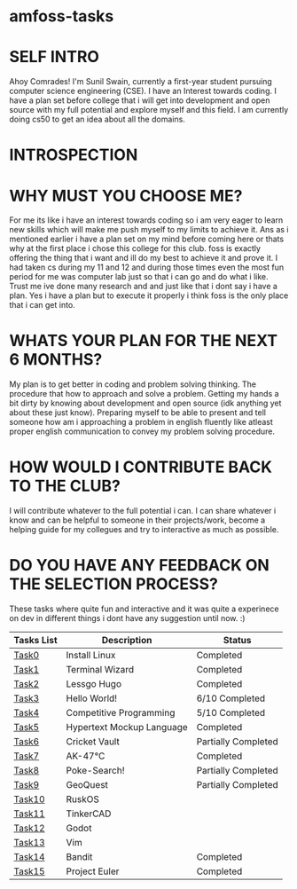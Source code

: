 # amfoss-tasks
# SELF INTRO
Ahoy Comrades!
I'm Sunil Swain, currently a first-year student pursuing computer science engineering (CSE). I have an Interest towards coding. I have a plan set before college that i will get into development and open source with my full potential and explore myself and this field. I am currently doing cs50 to get an idea about all the domains.
# INTROSPECTION
# WHY MUST YOU CHOOSE ME?
For me its like i have an interest towards coding so i am very eager to learn new skills which will make me push myself to my limits to achieve it. Ans as i mentioned earlier i have a plan set on my mind before coming here or thats why at the first place i chose this college for this club. foss is exactly offering the thing that i want and ill do my best to achieve it and prove it. I had taken cs during my 11 and 12 and during those times even the most fun period for me was computer lab just so that i can go and do what i like. Trust me ive done many research and and just like that i dont say i have a plan. Yes i have a plan but to execute it properly i think foss is the only place that i can get into. 
# WHATS YOUR PLAN FOR THE NEXT 6 MONTHS?
My plan is to get better in coding and problem solving thinking. The procedure that how to approach and solve a problem. Getting my hands a bit dirty by knowing about development and open source (idk anything yet about these just know). Preparing myself to be able to present and tell someone how am i approaching a problem in english fluently like atleast proper english communication to convey my problem solving procedure.
# HOW WOULD I CONTRIBUTE BACK TO THE CLUB?
I will contribute whatever to the full potential i can. I can share whatever i know and can be helpful to someone in their projects/work, become a helping guide for my collegues and try to interactive as much as possible.
# DO YOU HAVE ANY FEEDBACK ON THE SELECTION PROCESS?
These tasks where quite fun and interactive and it was quite a experinece on dev in different things i dont have any suggestion until now. :)

| Tasks List                               | Description                 | Status             |
| ---------------------------------------- | --------------------------- | ------------------- |
| [Task0](https://github.com/sunil-collab/amfoss-tasks/tree/main/Task0)       | Install Linux               | Completed           |
| [Task1](https://github.com/sunil-collab/amfoss-tasks/tree/843bc7d9fead075a296f66cf1c8a3cc1ed13c63a/Task1)       | Terminal Wizard             | Completed           |
| [Task2](https://github.com/sunil-collab/amfoss-tasks/tree/843bc7d9fead075a296f66cf1c8a3cc1ed13c63a/Task2)       | Lessgo Hugo                 | Completed           |
| [Task3](https://github.com/sunil-collab/amfoss-tasks/tree/843bc7d9fead075a296f66cf1c8a3cc1ed13c63a/Task3)       | Hello World!                | 6/10 Completed |
| [Task4](https://github.com/sunil-collab/amfoss-tasks/tree/843bc7d9fead075a296f66cf1c8a3cc1ed13c63a/Task3/task4cp)       | Competitive Programming     | 5/10 Completed |
| [Task5](https://github.com/sunil-collab/amfoss-tasks/tree/main/Task5)       | Hypertext Mockup Language   | Completed           |
| [Task6](https://github.com/sunil-collab/amfoss-tasks/tree/main/Task9)       | Cricket Vault               | Partially Completed                     | 
| [Task7](https://github.com/sunil-collab/amfoss-tasks/tree/main/Task7)       | AK-47℃                      | Completed           |
| [Task8](https://github.com/sunil-collab/amfoss-tasks/tree/main/Task8)       | Poke-Search!                | Partially Completed                    |
| [Task9](https://github.com/sunil-collab/amfoss-tasks/tree/main/Task9)     | GeoQuest                    | Partially Completed |
| [Task10]()     | RuskOS                      |                     |
| [Task11]()     | TinkerCAD                   |                     |
| [Task12]()     | Godot                       |                     |
| [Task13]()     | Vim                         |                     |
| [Task14](https://github.com/sunil-collab/amfoss-tasks/tree/main/Task14)     | Bandit                      | Completed           |
| [Task15](https://github.com/sunil-collab/amfoss-tasks/tree/main/Task15)     | Project Euler                | Completed                    |

